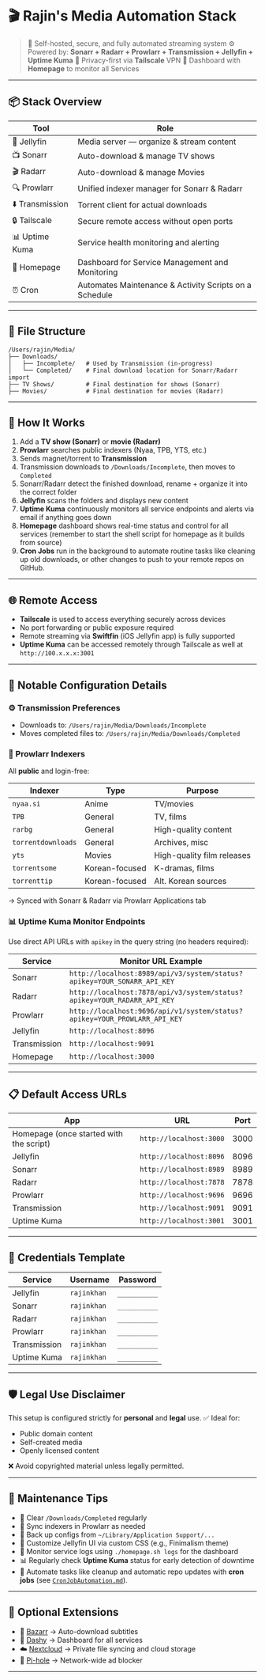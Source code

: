 # 🎬 Rajin's Media Automation Stack

> 📁 Self-hosted, secure, and fully automated streaming system
> ⚙️ Powered by: **Sonarr + Radarr + Prowlarr + Transmission + Jellyfin + Uptime Kuma**
> 🔐 Privacy-first via **Tailscale** VPN
> 🏡 Dashboard with **Homepage** to monitor all Services

---

## 📦 Stack Overview

| Tool            | Role                                            |
| --------------- | ----------------------------------------------- |
| 🧠 Jellyfin     | Media server — organize & stream content        |
| 📺 Sonarr       | Auto-download & manage TV shows                 |
| 🎬 Radarr       | Auto-download & manage Movies                   |
| 🔍 Prowlarr     | Unified indexer manager for Sonarr & Radarr     |
| ⬇️ Transmission | Torrent client for actual downloads             |
| 🔒 Tailscale    | Secure remote access without open ports         |
| 📊 Uptime Kuma  | Service health monitoring and alerting          |
| 🏡 Homepage     | Dashboard for Service Management and Monitoring |
| ⏰ Cron         | Automates Maintenance & Activity Scripts on a Schedule     |

---

## 🧭 File Structure

```
/Users/rajin/Media/
├── Downloads/
│   ├── Incomplete/   # Used by Transmission (in-progress)
│   └── Completed/    # Final download location for Sonarr/Radarr import
├── TV Shows/         # Final destination for shows (Sonarr)
├── Movies/           # Final destination for movies (Radarr)
```

---

## 🚀 How It Works

1. Add a **TV show (Sonarr)** or **movie (Radarr)**
2. **Prowlarr** searches public indexers (Nyaa, TPB, YTS, etc.)
3. Sends magnet/torrent to **Transmission**
4. Transmission downloads to `/Downloads/Incomplete`, then moves to `Completed`
5. Sonarr/Radarr detect the finished download, rename + organize it into the correct folder
6. **Jellyfin** scans the folders and displays new content
7. **Uptime Kuma** continuously monitors all service endpoints and alerts via email if anything goes down
8. **Homepage** dashboard shows real-time status and control for all services (remember to start the shell script for homepage as it builds from source)
9. **Cron Jobs** run in the background to automate routine tasks like cleaning up old downloads, or other changes to push to your remote repos on GitHub.

---

## 🌐 Remote Access

* **Tailscale** is used to access everything securely across devices
* No port forwarding or public exposure required
* Remote streaming via **Swiftfin** (iOS Jellyfin app) is fully supported
* **Uptime Kuma** can be accessed remotely through Tailscale as well at `http://100.x.x.x:3001`

---

## 🔧 Notable Configuration Details

### ⚙️ Transmission Preferences

* Downloads to: `/Users/rajin/Media/Downloads/Incomplete`
* Moves completed files to: `/Users/rajin/Media/Downloads/Completed`

### 🎯 Prowlarr Indexers

All **public** and login-free:

| Indexer            | Type           | Purpose                    |
| ------------------ | -------------- | -------------------------- |
| `nyaa.si`          | Anime          | TV/movies                  |
| `TPB`              | General        | TV, films                  |
| `rarbg`            | General        | High-quality content       |
| `torrentdownloads` | General        | Archives, misc             |
| `yts`              | Movies         | High-quality film releases |
| `torrentsome`      | Korean-focused | K-dramas, films            |
| `torrenttip`       | Korean-focused | Alt. Korean sources        |

→ Synced with Sonarr & Radarr via Prowlarr Applications tab

### 📊 Uptime Kuma Monitor Endpoints

Use direct API URLs with `apikey` in the query string (no headers required):

| Service      | Monitor URL Example                                                       |
| ------------ | ------------------------------------------------------------------------- |
| Sonarr       | `http://localhost:8989/api/v3/system/status?apikey=YOUR_SONARR_API_KEY`   |
| Radarr       | `http://localhost:7878/api/v3/system/status?apikey=YOUR_RADARR_API_KEY`   |
| Prowlarr     | `http://localhost:9696/api/v1/system/status?apikey=YOUR_PROWLARR_API_KEY` |
| Jellyfin     | `http://localhost:8096`                                                   |
| Transmission | `http://localhost:9091`                                                   |
| Homepage     | `http://localhost:3000`                                                   |

---

## 📋 Default Access URLs

| App                                     | URL                     | Port |
| --------------------------------------- | ----------------------- | ---- |
| Homepage (once started with the script) | `http://localhost:3000` | 3000 |
| Jellyfin                                | `http://localhost:8096` | 8096 |
| Sonarr                                  | `http://localhost:8989` | 8989 |
| Radarr                                  | `http://localhost:7878` | 7878 |
| Prowlarr                                | `http://localhost:9696` | 9696 |
| Transmission                            | `http://localhost:9091` | 9091 |
| Uptime Kuma                             | `http://localhost:3001` | 3001 |

---

## 🔐 Credentials Template

| Service      | Username    | Password     |
| ------------ | ----------- | ------------ |
| Jellyfin     | `rajinkhan` | `__________` |
| Sonarr       | `rajinkhan` | `__________` |
| Radarr       | `rajinkhan` | `__________` |
| Prowlarr     | `rajinkhan` | `__________` |
| Transmission | `rajinkhan` | `__________` |
| Uptime Kuma  | `rajinkhan` | `__________` |

---

## 🛡️ Legal Use Disclaimer

This setup is configured strictly for **personal** and **legal** use.
✅ Ideal for:

* Public domain content
* Self-created media
* Openly licensed content

❌ Avoid copyrighted material unless legally permitted.

---

## 📌 Maintenance Tips

* 🧹 Clear `/Downloads/Completed` regularly
* 🔄 Sync indexers in Prowlarr as needed
* 🔁 Back up configs from `~/Library/Application Support/...`
* 🎨 Customize Jellyfin UI via custom CSS (e.g., Finimalism theme)
* 📄 Monitor service logs using `./homepage.sh logs` for the dashboard
* 📊 Regularly check **Uptime Kuma** status for early detection of downtime
* 🤖 Automate tasks like cleanup and automatic repo updates with **cron jobs** (see [`CronJobAutomation.md`](./CronJobAutomation.md)).

---

## 📎 Optional Extensions

* 📄 [Bazarr](https://www.bazarr.media) → Auto-download subtitles
* 🧭 [Dashy](https://github.com/Lissy93/dashy) → Dashboard for all services
* ☁️ [Nextcloud](https://nextcloud.com) → Private file syncing and cloud storage
* 🛑 [Pi-hole](https://pi-hole.net) → Network-wide ad blocker

---